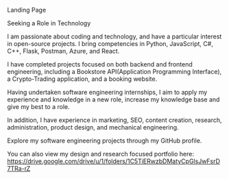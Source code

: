 Landing Page

Seeking a Role in Technology

I am passionate about coding and technology, and have a particular interest in open-source projects. I bring competencies in Python, JavaScript, C#, C++, Flask, Postman, Azure, and React.

I have completed projects focused on both backend and frontend engineering, including a Bookstore API(Application Programming Interface), a Crypto-Trading application, and a booking website.

Having undertaken software engineering internships, I aim to apply my experience and knowledge in a new role, increase my knowledge base and give my best to a role.

In addition, I have experience in marketing, SEO, content creation, research, administration, product design, and mechanical engineering.

Explore my software engineering projects through my GitHub profile.

You can also view my design and research focused portfolio here: https://drive.google.com/drive/u/1/folders/1C5TiERwzbDMatyCpGlsJwFsrD7TRa-rZ



